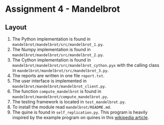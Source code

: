 # Assignment 4 - Mandelbrot

## Layout

1. The Python implementation is found in `mandelbrot/mandelbrot/src/mandelbrot_1.py`.
2. The Numpy implementation is found in `mandelbrot/mandelbrot/src/mandelbrot_2.py`.
3. The Cython implementation is found in `mandelbrot/mandelbrot/src/mandelbrot_cython.pyx` with the calling class in `mandelbrot/mandelbrot/src/mandelbrot_3.py`.
4. The reports are written in one file `report.txt`.
5. The user interface is implemented in `mandelbrot/mandelbrot/mandelbrot_client.py`.
6. The function `compute_mandelbrot` is found in `mandelbrot/mandelbrot/compute_mandelbrot.py`.
7. The testing framework is located in `test_mandelbrot.py`.
8. To install the module read `mandelbrot/README.md`.
9. The quine is found in `self_replication.py`. This program is heavily inspired by the example program on quines in this [wikipedia article](https://en.wikipedia.org/wiki/Quine_(computing)#Examples).
